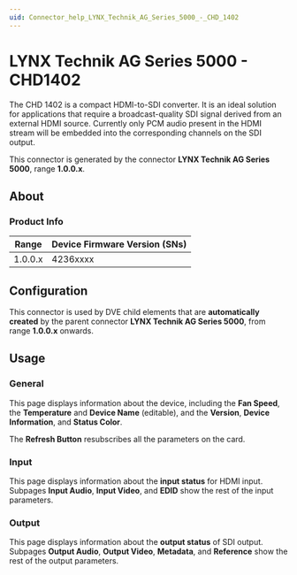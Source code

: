 ```yaml
---
uid: Connector_help_LYNX_Technik_AG_Series_5000_-_CHD_1402
---
```


# LYNX Technik AG Series 5000 - CHD1402

The CHD 1402 is a compact HDMI-to-SDI converter. It is an ideal solution for applications that require a broadcast-quality SDI signal derived from an external HDMI source. Currently only PCM audio present in the HDMI stream will be embedded into the corresponding channels on the SDI output.

This connector is generated by the connector **LYNX Technik AG Series 5000**, range **1.0.0.x**.

## About

### Product Info

| Range   | Device Firmware Version (SNs) |
|---------|-------------------------------|
| 1.0.0.x | 4236xxxx                      |

## Configuration

This connector is used by DVE child elements that are **automatically created** by the parent connector **LYNX Technik AG Series 5000**, from range **1.0.0.x** onwards.

## Usage

### General

This page displays information about the device, including the **Fan Speed**, the **Temperature** and **Device Name** (editable), and the **Version**, **Device Information**, and **Status Color**.

The **Refresh Button** resubscribes all the parameters on the card.

### Input

This page displays information about the **input status** for HDMI input. Subpages **Input Audio**, **Input Video**, and **EDID** show the rest of the input parameters.

### Output

This page displays information about the **output status** of SDI output. Subpages **Output Audio**, **Output Video**, **Metadata**, and **Reference** show the rest of the output parameters.
